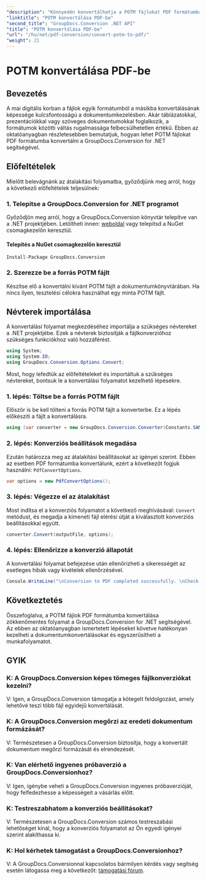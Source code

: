 ```yaml
---
"description": "Könnyedén konvertálhatja a POTM fájlokat PDF formátumba a GroupDocs.Conversion for .NET segítségével. Egyszerűsítheti dokumentumkezelési munkafolyamatát."
"linktitle": "POTM konvertálása PDF-be"
"second_title": "GroupDocs.Conversion .NET API"
"title": "POTM konvertálása PDF-be"
"url": "/hu/net/pdf-conversion/convert-potm-to-pdf/"
"weight": 21
---
```


# POTM konvertálása PDF-be

## Bevezetés

A mai digitális korban a fájlok egyik formátumból a másikba konvertálásának képessége kulcsfontosságú a dokumentumkezelésben. Akár táblázatokkal, prezentációkkal vagy szöveges dokumentumokkal foglalkozik, a formátumok közötti váltás rugalmassága felbecsülhetetlen értékű. Ebben az oktatóanyagban részletesebben bemutatjuk, hogyan lehet POTM fájlokat PDF formátumba konvertálni a GroupDocs.Conversion for .NET segítségével.

## Előfeltételek

Mielőtt belevágnánk az átalakítási folyamatba, győződjünk meg arról, hogy a következő előfeltételek teljesülnek:

### 1. Telepítse a GroupDocs.Conversion for .NET programot

Győződjön meg arról, hogy a GroupDocs.Conversion könyvtár telepítve van a .NET projektjében. Letöltheti innen: [weboldal](https://releases.groupdocs.com/conversion/net/) vagy telepítsd a NuGet csomagkezelőn keresztül.

#### Telepítés a NuGet csomagkezelőn keresztül

```
Install-Package GroupDocs.Conversion
```

### 2. Szerezze be a forrás POTM fájlt

Készítse elő a konvertálni kívánt POTM fájlt a dokumentumkönyvtárában. Ha nincs ilyen, tesztelési célokra használhat egy minta POTM fájlt.

## Névterek importálása

A konvertálási folyamat megkezdéséhez importálja a szükséges névtereket a .NET projektjébe. Ezek a névterek biztosítják a fájlkonverzióhoz szükséges funkciókhoz való hozzáférést.

```csharp
using System;
using System.IO;
using GroupDocs.Conversion.Options.Convert;
```

Most, hogy lefedtük az előfeltételeket és importáltuk a szükséges névtereket, bontsuk le a konvertálási folyamatot kezelhető lépésekre.

### 1. lépés: Töltse be a forrás POTM fájlt

Először is be kell tölteni a forrás POTM fájlt a konverterbe. Ez a lépés előkészíti a fájlt a konvertálásra.

```csharp
using (var converter = new GroupDocs.Conversion.Converter(Constants.SAMPLE_POTM))
```

### 2. lépés: Konverziós beállítások megadása

Ezután határozza meg az átalakítási beállításokat az igényei szerint. Ebben az esetben PDF formátumba konvertálunk, ezért a következőt fogjuk használni: `PdfConvertOptions`.

```csharp
var options = new PdfConvertOptions();
```

### 3. lépés: Végezze el az átalakítást

Most indítsa el a konverziós folyamatot a következő meghívásával: `Convert` metódust, és megadja a kimeneti fájl elérési útját a kiválasztott konverziós beállításokkal együtt.

```csharp
converter.Convert(outputFile, options);
```

### 4. lépés: Ellenőrizze a konverzió állapotát

A konvertálási folyamat befejezése után ellenőrizheti a sikerességét az esetleges hibák vagy kivételek ellenőrzésével.

```csharp
Console.WriteLine("\nConversion to PDF completed successfully. \nCheck output in {0}", outputFolder);
```

## Következtetés

Összefoglalva, a POTM fájlok PDF formátumba konvertálása zökkenőmentes folyamat a GroupDocs.Conversion for .NET segítségével. Az ebben az oktatóanyagban ismertetett lépéseket követve hatékonyan kezelheti a dokumentumkonvertálásokat és egyszerűsítheti a munkafolyamatot.

## GYIK

### K: A GroupDocs.Conversion képes tömeges fájlkonverziókat kezelni?

V: Igen, a GroupDocs.Conversion támogatja a kötegelt feldolgozást, amely lehetővé teszi több fájl egyidejű konvertálását.

### K: A GroupDocs.Conversion megőrzi az eredeti dokumentum formázását?

V: Természetesen a GroupDocs.Conversion biztosítja, hogy a konvertált dokumentum megőrzi formázását és elrendezését.

### K: Van elérhető ingyenes próbaverzió a GroupDocs.Conversionhoz?

V: Igen, igénybe veheti a GroupDocs.Conversion ingyenes próbaverzióját, hogy felfedezhesse a képességeit a vásárlás előtt.

### K: Testreszabhatom a konverziós beállításokat?

V: Természetesen a GroupDocs.Conversion számos testreszabási lehetőséget kínál, hogy a konverziós folyamatot az Ön egyedi igényei szerint alakíthassa ki.

### K: Hol kérhetek támogatást a GroupDocs.Conversionhoz?

V: A GroupDocs.Conversionnal kapcsolatos bármilyen kérdés vagy segítség esetén látogassa meg a következőt: [támogatási fórum](https://forum.groupdocs.com/c/conversion/11).